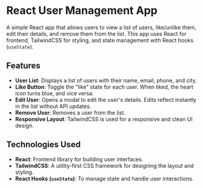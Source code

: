 # React User Management App

A simple React app that allows users to view a list of users, like/unlike them, edit their details, and remove them from the list. This app uses React for frontend, TailwindCSS for styling, and state management with React hooks (`useState`).

## Features

- **User List**: Displays a list of users with their name, email, phone, and city.
- **Like Button**: Toggle the "like" state for each user. When liked, the heart icon turns blue, and vice versa.
- **Edit User**: Opens a modal to edit the user's details. Edits reflect instantly in the list without API updates.
- **Remove User**: Removes a user from the list.
- **Responsive Layout**: TailwindCSS is used for a responsive and clean UI design.

## Technologies Used

- **React**: Frontend library for building user interfaces.
- **TailwindCSS**: A utility-first CSS framework for designing the layout and styling.
- **React Hooks (`useState`)**: To manage state and handle user interactions.

